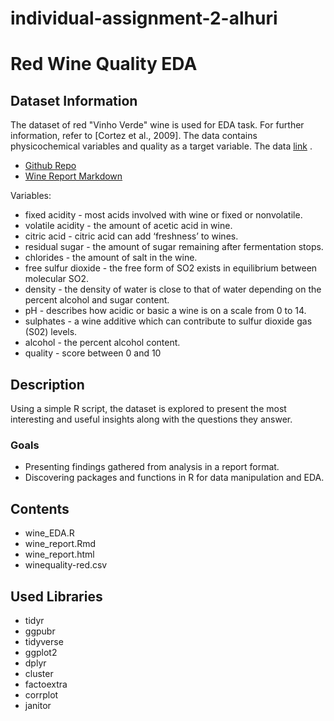 # individual-assignment-2-alhuri
# Red Wine Quality EDA

## Dataset Information
The dataset of red "Vinho Verde" wine is used for EDA task. For further information,
refer to [Cortez et al., 2009]. The data contains physicochemical variables and quality as a target variable.
The data [link](https://archive.ics.uci.edu/ml/datasets/wine+quality) .

- [Github Repo](https://github.com/Misk-DSI/individual-assignment-2-alhuri)
- [Wine Report Markdown](./wine_report.html)

Variables:
- fixed acidity - most acids involved with wine or fixed or nonvolatile.
- volatile acidity - the amount of acetic acid in wine.
- citric acid - citric acid can add ‘freshness’ to wines.
- residual sugar - the amount of sugar remaining after fermentation stops.
- chlorides - the amount of salt in the wine.
- free sulfur dioxide - the free form of SO2 exists in equilibrium between molecular SO2.
- density - the density of water is close to that of water depending on the percent alcohol and sugar content.
- pH - describes how acidic or basic a wine is on a scale from 0 to 14.
- sulphates - a wine additive which can contribute to sulfur dioxide gas (S02) levels.
- alcohol - the percent alcohol content.
- quality - score between 0 and 10

## Description

Using a simple R script, the dataset is explored to present the most interesting and useful insights along with the questions they answer.
### Goals
- Presenting findings gathered from analysis in a report format.
- Discovering packages and functions in R for data manipulation and EDA.

## Contents 

- wine_EDA.R
- wine_report.Rmd
- wine_report.html
- winequality-red.csv

## Used Libraries
- tidyr
- ggpubr
- tidyverse
- ggplot2
- dplyr
- cluster
- factoextra
- corrplot
- janitor







 
